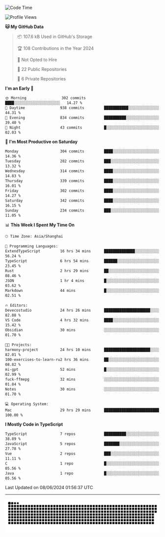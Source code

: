<!--
<picture>
  <source
    srcset="https://github-readme-stats.vercel.app/api?username=kevinxft&show_icons=true&theme=dark"
    media="(prefers-color-scheme: dark)"
  />
  <source
    srcset="https://github-readme-stats.vercel.app/api?username=kevinxft&show_icons=true"
    media="(prefers-color-scheme: light), (prefers-color-scheme: no-preference)"
  />
  <img src="https://github-readme-stats.vercel.app/api?username=kevinxft&show_icons=true" />
</picture>
-->

<!--START_SECTION:waka-->
![Code Time](http://img.shields.io/badge/Code%20Time-1%2C538%20hrs-blue)

![Profile Views](http://img.shields.io/badge/Profile%20Views-0-blue)

**🐱 My GitHub Data** 

> 📦 107.6 kB Used in GitHub's Storage 
 > 
> 🏆 108 Contributions in the Year 2024
 > 
> 🚫 Not Opted to Hire
 > 
> 📜 22 Public Repositories 
 > 
> 🔑 6 Private Repositories 
 > 
**I'm an Early 🐤** 

```text
🌞 Morning                302 commits         ████░░░░░░░░░░░░░░░░░░░░░   14.27 % 
🌆 Daytime                938 commits         ███████████░░░░░░░░░░░░░░   44.31 % 
🌃 Evening                834 commits         ██████████░░░░░░░░░░░░░░░   39.40 % 
🌙 Night                  43 commits          █░░░░░░░░░░░░░░░░░░░░░░░░   02.03 % 
```
📅 **I'm Most Productive on Saturday** 

```text
Monday                   304 commits         ████░░░░░░░░░░░░░░░░░░░░░   14.36 % 
Tuesday                  282 commits         ███░░░░░░░░░░░░░░░░░░░░░░   13.32 % 
Wednesday                314 commits         ████░░░░░░░░░░░░░░░░░░░░░   14.83 % 
Thursday                 339 commits         ████░░░░░░░░░░░░░░░░░░░░░   16.01 % 
Friday                   302 commits         ████░░░░░░░░░░░░░░░░░░░░░   14.27 % 
Saturday                 342 commits         ████░░░░░░░░░░░░░░░░░░░░░   16.15 % 
Sunday                   234 commits         ███░░░░░░░░░░░░░░░░░░░░░░   11.05 % 
```


📊 **This Week I Spent My Time On** 

```text
🕑︎ Time Zone: Asia/Shanghai

💬 Programming Languages: 
ExtendTypeScript         16 hrs 34 mins      ██████████████░░░░░░░░░░░   56.24 % 
TypeScript               6 hrs 54 mins       ██████░░░░░░░░░░░░░░░░░░░   23.45 % 
Rust                     2 hrs 29 mins       ██░░░░░░░░░░░░░░░░░░░░░░░   08.46 % 
JSON                     1 hr 4 mins         █░░░░░░░░░░░░░░░░░░░░░░░░   03.62 % 
Markdown                 44 mins             █░░░░░░░░░░░░░░░░░░░░░░░░   02.51 % 

🔥 Editors: 
Devecostudio             24 hrs 26 mins      █████████████████████░░░░   82.88 % 
VS Code                  4 hrs 32 mins       ████░░░░░░░░░░░░░░░░░░░░░   15.42 % 
Obsidian                 30 mins             ░░░░░░░░░░░░░░░░░░░░░░░░░   01.70 % 

🐱‍💻 Projects: 
harmony-project          24 hrs 10 mins      █████████████████████░░░░   82.01 % 
100-exercises-to-learn-ru2 hrs 36 mins       ██░░░░░░░░░░░░░░░░░░░░░░░   08.82 % 
mi-gpt                   52 mins             █░░░░░░░░░░░░░░░░░░░░░░░░   02.99 % 
fuck-ffmepg              32 mins             ░░░░░░░░░░░░░░░░░░░░░░░░░   01.84 % 
Notes                    30 mins             ░░░░░░░░░░░░░░░░░░░░░░░░░   01.70 % 

💻 Operating System: 
Mac                      29 hrs 29 mins      █████████████████████████   100.00 % 
```

**I Mostly Code in TypeScript** 

```text
TypeScript               7 repos             ██████████░░░░░░░░░░░░░░░   38.89 % 
JavaScript               5 repos             ███████░░░░░░░░░░░░░░░░░░   27.78 % 
Vue                      2 repos             ███░░░░░░░░░░░░░░░░░░░░░░   11.11 % 
C                        1 repo              █░░░░░░░░░░░░░░░░░░░░░░░░   05.56 % 
Java                     1 repo              █░░░░░░░░░░░░░░░░░░░░░░░░   05.56 % 
```




 Last Updated on 08/06/2024 01:56:37 UTC
<!--END_SECTION:waka-->

---

<picture>
  <source media="(prefers-color-scheme: dark)" srcset="https://raw.githubusercontent.com/kevinxft/kevinxft/output/github-contribution-grid-snake-dark.svg">
  <source media="(prefers-color-scheme: light)" srcset="https://raw.githubusercontent.com/kevinxft/kevinxft/output/github-contribution-grid-snake.svg">
  <img alt="github contribution grid snake animation" src="https://raw.githubusercontent.com/kevinxft/kevinxft/output/github-contribution-grid-snake.svg">
</picture>